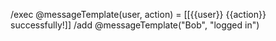 /exec @messageTemplate(user, action) = [[{{user}} {{action}} successfully!]]
/add @messageTemplate("Bob", "logged in")